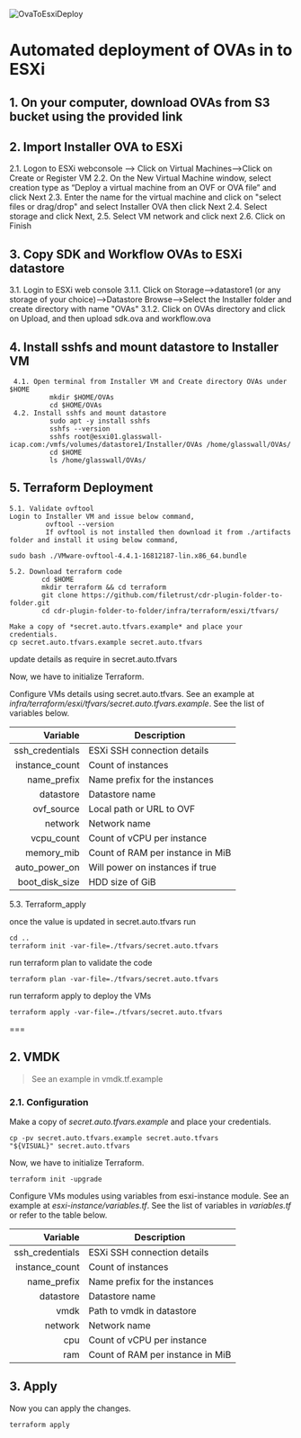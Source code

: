 ![OvaToEsxiDeploy](https://user-images.githubusercontent.com/78961055/114981290-61a91800-9eab-11eb-82a2-c628805a8f4c.png)


Automated deployment of OVAs in to ESXi
===
## 1. On your computer, download OVAs from S3 bucket using the provided link

## 2. Import Installer OVA to ESXi

 2.1. Logon to ESXi webconsole --> Click on Virtual Machines-->Click on Create or Register VM
 2.2. On the New Virtual Machine window, select creation type as “Deploy a virtual machine from an OVF or OVA file” and click Next
 2.3. Enter the name for the virtual machine and click on "select files or drag/drop" and select Installer OVA then click Next
 2.4. Select storage and click Next,
 2.5. Select VM network and click next
 2.6. Click on Finish

## 3. Copy SDK and Workflow OVAs to ESXi datastore

 3.1. Login to ESXi web console 
 3.1.1. Click on Storage-->datastore1 (or any storage of your choice)-->Datastore Browse-->Select the Installer folder and create directory with name "OVAs" 
 3.1.2. Click on OVAs directory and click on Upload, and then upload sdk.ova and workflow.ova

## 4. Install sshfs and mount datastore to Installer VM
```shell
 4.1. Open terminal from Installer VM and Create directory OVAs under $HOME
          mkdir $HOME/OVAs
          cd $HOME/OVAs
 4.2. Install sshfs and mount datastore
          sudo apt -y install sshfs
          sshfs --version
          sshfs root@esxi01.glasswall-icap.com:/vmfs/volumes/datastore1/Installer/OVAs /home/glasswall/OVAs/
          cd $HOME
          ls /home/glasswall/OVAs/
```
## 5. Terraform Deployment
 ```shell
 5.1. Validate ovftool
Login to Installer VM and issue below command,
          ovftool --version
          If ovftool is not installed then download it from ./artifacts folder and install it using below command,

sudo bash ./VMware-ovftool-4.4.1-16812187-lin.x86_64.bundle
```
 ```shell
 5.2. Download terraform code
         cd $HOME
         mkdir terraform && cd terraform
         git clone https://github.com/filetrust/cdr-plugin-folder-to-folder.git
         cd cdr-plugin-folder-to-folder/infra/terraform/esxi/tfvars/
         
Make a copy of *secret.auto.tfvars.example* and place your credentials.
cp secret.auto.tfvars.example secret.auto.tfvars
```
update details as require in secret.auto.tfvars

Now, we have to initialize Terraform.

Configure VMs details using secret.auto.tfvars. See an example at *infra/terraform/esxi/tfvars/secret.auto.tfvars.example*. See the list of variables below.

|        Variable | Description                      |
| --------------: | -------------------------------- |
| ssh_credentials | ESXi SSH connection details      |
|  instance_count | Count of instances               |
|     name_prefix | Name prefix for the instances    |
|       datastore | Datastore name                   |
|      ovf_source | Local path or URL to OVF         |
|         network | Network name                     |
|      vcpu_count | Count of vCPU per instance       |
|      memory_mib | Count of RAM per instance in MiB |
|   auto_power_on | Will power on instances if true  |
|  boot_disk_size | HDD size of GiB                  |


 
 5.3. Terraform_apply

once the value is updated in secret.auto.tfvars run

```shell
cd ..
terraform init -var-file=./tfvars/secret.auto.tfvars
```
run terraform plan to validate the code

```shell
terraform plan -var-file=./tfvars/secret.auto.tfvars
```
run terraform apply to deploy the VMs

```shell
terraform apply -var-file=./tfvars/secret.auto.tfvars
```
===

## 2. VMDK

> See an example in vmdk.tf.example

### 2.1. Configuration

Make a copy of *secret.auto.tfvars.example* and place your credentials.

```shell
cp -pv secret.auto.tfvars.example secret.auto.tfvars
"${VISUAL}" secret.auto.tfvars
```

Now, we have to initialize Terraform.

```shell
terraform init -upgrade
```

Configure VMs modules using variables from esxi-instance module. See an example at *esxi-instance/variables.tf*. See the list of variables in *variables.tf* or refer to the table below.

|        Variable | Description                      |
| --------------: | -------------------------------- |
| ssh_credentials | ESXi SSH connection details      |
|  instance_count | Count of instances               |
|     name_prefix | Name prefix for the instances    |
|       datastore | Datastore name                   |
|            vmdk | Path to vmdk in datastore        |
|         network | Network name                     |
|             cpu | Count of vCPU per instance       |
|             ram | Count of RAM per instance in MiB |

## 3. Apply

Now you can apply the changes.

```shell
terraform apply
```
